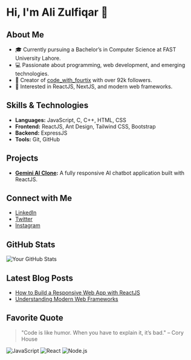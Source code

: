 # Hi, I'm Ali Zulfiqar 👋

## About Me
- 🎓 Currently pursuing a Bachelor’s in Computer Science at FAST University Lahore.
- 💻 Passionate about programming, web development, and emerging technologies.
- 🌟 Creator of [code_with_fourtix](https://www.instagram.com/code_with_fourtix) with over 92k followers.
- 🧩 Interested in ReactJS, NextJS, and modern web frameworks.

## Skills & Technologies
- **Languages:** JavaScript, C, C++, HTML, CSS
- **Frontend:** ReactJS, Ant Design, Tailwind CSS, Bootstrap
- **Backend:** ExpressJS
- **Tools:** Git, GitHub

## Projects
- **[Gemini AI Clone](https://fourtix-gemini.netlify.app/):** A fully responsive AI chatbot application built with ReactJS.

## Connect with Me
- [LinkedIn](https://www.linkedin.com/in/codewithfourtix/)
- [Twitter](https://twitter.com/yourhandle)
- [Instagram](https://www.instagram.com/code_with_fourtix)

## GitHub Stats
![Your GitHub Stats](https://github-readme-stats.vercel.app/api?username=yourusername&show_icons=true&hide_title=true&count_private=true&hide=prs&theme=tokyonight)

## Latest Blog Posts
- [How to Build a Responsive Web App with ReactJS](https://yourblog.com/reactjs-responsive)
- [Understanding Modern Web Frameworks](https://yourblog.com/web-frameworks)

## Favorite Quote
> "Code is like humor. When you have to explain it, it’s bad." – Cory House

![JavaScript](https://img.shields.io/badge/JavaScript-ES6+-yellow)
![React](https://img.shields.io/badge/React-16.8%2B-blue)
![Node.js](https://img.shields.io/badge/Node.js-14.x-green)

